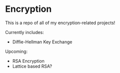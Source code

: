 # Encryption
This is a repo of all of my encryption-related projects!

Currently includes:
* Diffie-Hellman Key Exchange

Upcoming:
* RSA Encryption
* Lattice based RSA?
